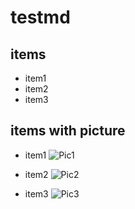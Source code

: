 # testmd

## items

* item1
* item2
* item3

## items with picture

* item1
![Pic1](https://www.linux.org/styles/uix/uix/logo.png?raw=true)

* item2
![Pic2](https://user-images.githubusercontent.com/1629853/32491094-b39abb34-c3b5-11e7-897a-1bb60ea8abcf.png?raw=true)

* item3
![Pic3](https://user-images.githubusercontent.com/642120/32525254-d600206a-c423-11e7-8e14-81d16ae5021b.png?raw=true)

